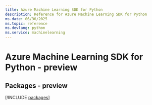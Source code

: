 ```yaml
---
title: Azure Machine Learning SDK for Python
description: Reference for Azure Machine Learning SDK for Python
ms.date: 06/30/2025
ms.topic: reference
ms.devlang: python
ms.service: machinelearning
---
```

# Azure Machine Learning SDK for Python - preview
## Packages - preview
[!INCLUDE [packages](machine-learning-index.md)]